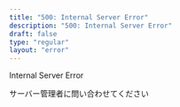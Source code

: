 ```yaml
---
title: "500: Internal Server Error"
description: "500: Internal Server Error"
draft: false
type: "regular"
layout: "error"
---
```


Internal Server Error

サーバー管理者に問い合わせてください
